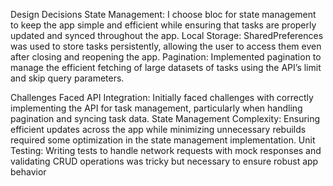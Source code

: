 
Design Decisions
State Management: I choose bloc for state management to keep the app simple and efficient while ensuring that tasks are properly updated and synced throughout the app.
Local Storage: SharedPreferences was used to store tasks persistently, allowing the user to access them even after closing and reopening the app.
Pagination: Implemented pagination to manage the efficient fetching of large datasets of tasks using the API’s limit and skip query parameters.


Challenges Faced
API Integration: Initially faced challenges with correctly implementing the API for task management, particularly when handling pagination and syncing task data.
State Management Complexity: Ensuring efficient updates across the app while minimizing unnecessary rebuilds required some optimization in the state management implementation.
Unit Testing: Writing tests to handle network requests with mock responses and validating CRUD operations was tricky but necessary to ensure robust app behavior
